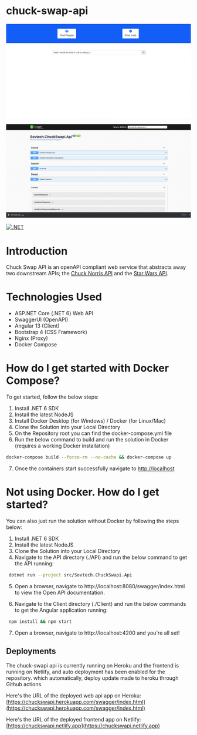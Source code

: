 # chuck-swap-api
![Chuck-Swapi-Client](assets/client.png)

![Chuck-Swapi-Api](assets/open-api.png)

[![.NET](https://github.com/eskye/chuck-swap-api/actions/workflows/build-app.yml/badge.svg)](https://github.com/eskye/chuck-swap-api/actions/workflows/build-app.yml)

# Introduction

 Chuck Swap API is an openAPI compliant web service that abstracts away two downstream APIs; the [Chuck Norris API](https://api.chucknorris.io) and the [Star Wars API](https://swapi.dev/api/). 

# Technologies Used

* ASP.NET Core (.NET 6) Web API  
* SwaggerUI (OpenAPI)
* Angular 13 (Client)
* Bootstrap 4 (CSS Framework)
* Nginx (Proxy)
* Docker Compose

# How do I get started with Docker Compose?

To get started, follow the below steps:

1. Install .NET 6 SDK
2. Install the latest NodeJS 
3. Install Docker Desktop (for Windows) / Docker (for Linux/Mac)
4. Clone the Solution into your Local Directory
5. On the Repository root you can find the docker-compose.yml file
6. Run the below command to build and run the solution in Docker (requires a working Docker installation)
   
 ```sh
 docker-compose build --force-rm --no-cache && docker-compose up
```
7. Once the containers start successfully navigate to [http://localhost](http://localhost)
   
# Not using Docker. How do I get started?

You can also just run the solution without Docker by following the steps below:

1. Install .NET 6 SDK
2. Install the latest NodeJS 
3. Clone the Solution into your Local Directory
4. Navigate to the API directory (./API) and run the below command to get the API running:

```sh
 dotnet run --project src/Sovtech.ChuckSwapi.Api 
```

5. Open a browser, navigate to http://localhost:8080/swagger/index.html to view the Open API documentation.
   
6. Navigate to the Client directory (./Client) and run the below commands to get the Angular application running:

```sh
 npm install && npm start
```
7. Open a browser, navigate to http://localhost:4200 and you're all set!  
   
## Deployments

The chuck-swapi api is currently running on Heroku and the frontend is running on Netlify, and auto deployment has been enabled for the repository. which automatically, deploy update made to heroku through Github actions. 

Here's the URL of the deployed web api app on Heroku:
[https://chuckswapi.herokuapp.com/swagger/index.html](https://chuckswapi.herokuapp.com/swagger/index.html)

Here's the URL of the deployed frontend app on Netlify:
[https://chuckswapi.netlify.app](https://chuckswapi.netlify.app)


